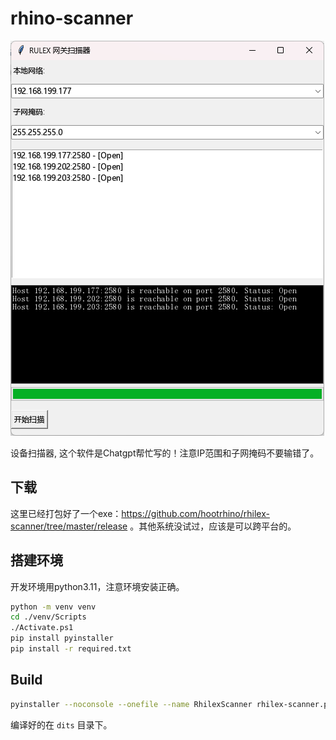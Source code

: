 # rhino-scanner
![1700120284351](image/README/1700120284351.png)

设备扫描器, 这个软件是Chatgpt帮忙写的！注意IP范围和子网掩码不要输错了。

## 下载
这里已经打包好了一个exe：https://github.com/hootrhino/rhilex-scanner/tree/master/release 。其他系统没试过，应该是可以跨平台的。

## 搭建环境
开发环境用python3.11，注意环境安装正确。
```sh
python -m venv venv
cd ./venv/Scripts
./Activate.ps1
pip install pyinstaller
pip install -r required.txt
```
## Build
```sh
pyinstaller --noconsole --onefile --name RhilexScanner rhilex-scanner.py
```
编译好的在 `dits` 目录下。